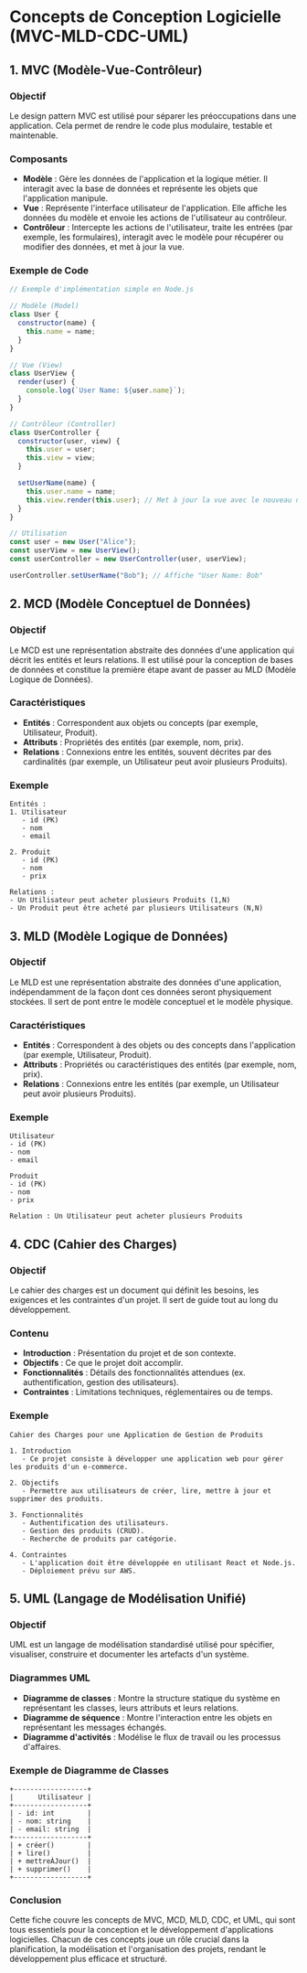 # Concepts de Conception Logicielle (MVC-MLD-CDC-UML)

## 1. MVC (Modèle-Vue-Contrôleur)

### Objectif

Le design pattern MVC est utilisé pour séparer les préoccupations dans une application. Cela permet de rendre le code plus modulaire, testable et maintenable.

### Composants

- **Modèle** : Gère les données de l'application et la logique métier. Il interagit avec la base de données et représente les objets que l'application manipule.
- **Vue** : Représente l'interface utilisateur de l'application. Elle affiche les données du modèle et envoie les actions de l'utilisateur au contrôleur.
- **Contrôleur** : Intercepte les actions de l'utilisateur, traite les entrées (par exemple, les formulaires), interagit avec le modèle pour récupérer ou modifier des données, et met à jour la vue.

### Exemple de Code

```javascript
// Exemple d'implémentation simple en Node.js

// Modèle (Model)
class User {
  constructor(name) {
    this.name = name;
  }
}

// Vue (View)
class UserView {
  render(user) {
    console.log(`User Name: ${user.name}`);
  }
}

// Contrôleur (Controller)
class UserController {
  constructor(user, view) {
    this.user = user;
    this.view = view;
  }

  setUserName(name) {
    this.user.name = name;
    this.view.render(this.user); // Met à jour la vue avec le nouveau nom
  }
}

// Utilisation
const user = new User("Alice");
const userView = new UserView();
const userController = new UserController(user, userView);

userController.setUserName("Bob"); // Affiche "User Name: Bob"
```

## 2. MCD (Modèle Conceptuel de Données)

### Objectif

Le MCD est une représentation abstraite des données d'une application qui décrit les entités et leurs relations. Il est utilisé pour la conception de bases de données et constitue la première étape avant de passer au MLD (Modèle Logique de Données).

### Caractéristiques

- **Entités** : Correspondent aux objets ou concepts (par exemple, Utilisateur, Produit).
- **Attributs** : Propriétés des entités (par exemple, nom, prix).
- **Relations** : Connexions entre les entités, souvent décrites par des cardinalités (par exemple, un Utilisateur peut avoir plusieurs Produits).

### Exemple

```other
Entités :
1. Utilisateur
   - id (PK)
   - nom
   - email

2. Produit
   - id (PK)
   - nom
   - prix

Relations :
- Un Utilisateur peut acheter plusieurs Produits (1,N)
- Un Produit peut être acheté par plusieurs Utilisateurs (N,N)
```

## 3. MLD (Modèle Logique de Données)

### Objectif

Le MLD est une représentation abstraite des données d'une application, indépendamment de la façon dont ces données seront physiquement stockées. Il sert de pont entre le modèle conceptuel et le modèle physique.

### Caractéristiques

- **Entités** : Correspondent à des objets ou des concepts dans l'application (par exemple, Utilisateur, Produit).
- **Attributs** : Propriétés ou caractéristiques des entités (par exemple, nom, prix).
- **Relations** : Connexions entre les entités (par exemple, un Utilisateur peut avoir plusieurs Produits).

### Exemple

```other
Utilisateur
- id (PK)
- nom
- email

Produit
- id (PK)
- nom
- prix

Relation : Un Utilisateur peut acheter plusieurs Produits
```

## 4. CDC (Cahier des Charges)

### Objectif

Le cahier des charges est un document qui définit les besoins, les exigences et les contraintes d'un projet. Il sert de guide tout au long du développement.

### Contenu

- **Introduction** : Présentation du projet et de son contexte.
- **Objectifs** : Ce que le projet doit accomplir.
- **Fonctionnalités** : Détails des fonctionnalités attendues (ex. authentification, gestion des utilisateurs).
- **Contraintes** : Limitations techniques, réglementaires ou de temps.

### Exemple

```other
Cahier des Charges pour une Application de Gestion de Produits

1. Introduction
   - Ce projet consiste à développer une application web pour gérer les produits d'un e-commerce.

2. Objectifs
   - Permettre aux utilisateurs de créer, lire, mettre à jour et supprimer des produits.

3. Fonctionnalités
   - Authentification des utilisateurs.
   - Gestion des produits (CRUD).
   - Recherche de produits par catégorie.

4. Contraintes
   - L'application doit être développée en utilisant React et Node.js.
   - Déploiement prévu sur AWS.
```

## 5. UML (Langage de Modélisation Unifié)

### Objectif

UML est un langage de modélisation standardisé utilisé pour spécifier, visualiser, construire et documenter les artefacts d'un système.

### Diagrammes UML

- **Diagramme de classes** : Montre la structure statique du système en représentant les classes, leurs attributs et leurs relations.
- **Diagramme de séquence** : Montre l'interaction entre les objets en représentant les messages échangés.
- **Diagramme d'activités** : Modélise le flux de travail ou les processus d'affaires.

### Exemple de Diagramme de Classes

```other
+------------------+
|      Utilisateur |
+------------------+
| - id: int        |
| - nom: string    |
| - email: string  |
+------------------+
| + créer()        |
| + lire()         |
| + mettreÀJour()  |
| + supprimer()    |
+------------------+
```

### Conclusion

Cette fiche couvre les concepts de MVC, MCD, MLD, CDC, et UML, qui sont tous essentiels pour la conception et le développement d'applications logicielles. Chacun de ces concepts joue un rôle crucial dans la planification, la modélisation et l'organisation des projets, rendant le développement plus efficace et structuré.

